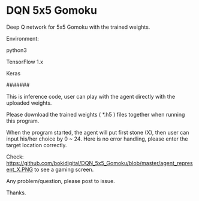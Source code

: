 # DQN 5x5 Gomoku
Deep Q network for 5x5 Gomoku with the trained weights.

Environment: 

python3 

TensorFlow 1.x 

Keras

#######

This is inference code, user can play with the agent directly with the uploaded weights.

Please download the trained weights ( *.h5 ) files together when running this program.

When the program started, the agent will put first stone (X), then user can input his/her choice by 0 ~ 24. Here is no error handling, please enter the target location correctly.

Check: https://github.com/bokidigital/DQN_5x5_Gomoku/blob/master/agent_represent_X.PNG to see a gaming screen.

Any problem/question, please post to issue.

Thanks.
